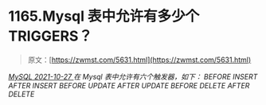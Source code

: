 <!--yml
category: 未分类
date: 0001-01-01 00:00:00
-->

# 1165.Mysql 表中允许有多少个 TRIGGERS？

> 原文：[https://zwmst.com/5631.html](https://zwmst.com/5631.html)

   [ *MySQL* ](https://zwmst.com/mysql)*[ <time datetime="2021-10-28T00:44:22+08:00"> 2021-10-27 </time> ](https://zwmst.com/5631.html)  在 Mysql 表中允许有六个触发器，如下：
BEFORE INSERT
AFTER INSERT
BEFORE UPDATE
AFTER UPDATE
BEFORE DELETE
AFTER DELETE*